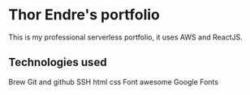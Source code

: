 # Thor Endre's portfolio

This is my professional serverless portfolio, it uses AWS and ReactJS.

## Technologies used

Brew
Git and github
SSH
html
css
Font awesome
Google Fonts
